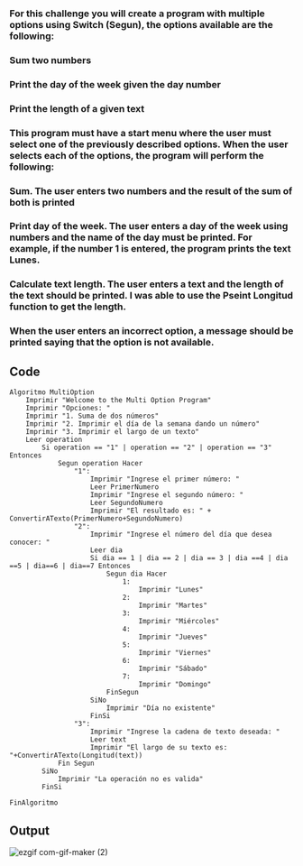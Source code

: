 ### For this challenge you will create a program with multiple options using Switch (Segun), the options available are the following:

### Sum two numbers
### Print the day of the week given the day number
### Print the length of a given text
### This program must have a start menu where the user must select one of the previously described options. When the user selects each of the options, the program will perform the following:

### Sum. The user enters two numbers and the result of the sum of both is printed
### Print day of the week. The user enters a day of the week using numbers and the name of the day must be printed. For example, if the number 1 is entered, the program prints the text Lunes.
### Calculate text length. The user enters a text and the length of the text should be printed. I was able to use the Pseint Longitud function to get the length.
### When the user enters an incorrect option, a message should be printed saying that the option is not available.

## Code
```PSeInt
Algoritmo MultiOption
	Imprimir "Welcome to the Multi Option Program"
	Imprimir "Opciones: "
	Imprimir "1. Suma de dos números"
	Imprimir "2. Imprimir el día de la semana dando un número"
	Imprimir "3. Imprimir el largo de un texto"
	Leer operation
		Si operation == "1" | operation == "2" | operation == "3" Entonces
			Segun operation Hacer
				"1":
					Imprimir "Ingrese el primer número: "
					Leer PrimerNumero
					Imprimir "Ingrese el segundo número: "
					Leer SegundoNumero
					Imprimir "El resultado es: " + ConvertirATexto(PrimerNumero+SegundoNumero)
				"2":
					Imprimir "Ingrese el número del día que desea conocer: "
					Leer dia
					Si dia == 1 | dia == 2 | dia == 3 | dia ==4 | dia ==5 | dia==6 | dia==7 Entonces
						Segun dia Hacer
							1:
								Imprimir "Lunes"
							2:
								Imprimir "Martes"
							3:
								Imprimir "Miércoles"
							4:
								Imprimir "Jueves"
							5:
								Imprimir "Viernes"
							6:
								Imprimir "Sábado"
							7:
								Imprimir "Domingo"
						FinSegun
					SiNo
						Imprimir "Día no existente"
					FinSi
				"3":
					Imprimir "Ingrese la cadena de texto deseada: "
					Leer text
					Imprimir "El largo de su texto es: "+ConvertirATexto(Longitud(text))
			Fin Segun
		SiNo
			Imprimir "La operación no es valida"
		FinSi
	
FinAlgoritmo
```

## Output

![ezgif com-gif-maker (2)](https://user-images.githubusercontent.com/98846377/206057318-be99371a-02f3-485f-877b-6978f434c7d4.gif)
